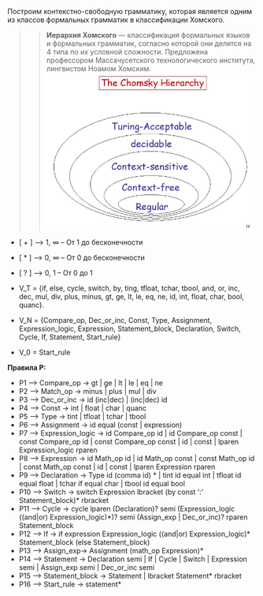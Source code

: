 Построим контекстно-свободную грамматику, которая является одним из классов формальных грамматик в классификации Хомского.

>> **Иерархия Хомского** — классификация формальных языков и формальных грамматик, согласно которой они делятся на 4 типа по их условной сложности. Предложена профессором Массачусетского технологического института, лингвистом Ноамом Хомским.
>> ![alt tag](https://github.com/YotaLibero/University/blob/main/%D0%A1%D0%9F%D0%9E/%D0%9B%D0%B0%D0%B1%D0%BE%D1%80%D0%B0%D1%82%D0%BE%D1%80%D0%BD%D0%B0%D1%8F%20%D1%80%D0%B0%D0%B1%D0%BE%D1%82%D0%B0%204/images/image-16.jpeg "Иерархия Хомского")​

+ [ + ] –> 1, ∞ – От 1 до бесконечности
+ [ * ] –> 0, ∞ – От 0 до бесконечности
+ [ ? ] –> 0, 1 – От 0 до 1


+ V_T = {if, else, cycle, switch, by, ting, tfloat, tchar, tbool, and, or, inc, dec, mul, div, plus, minus, gt, ge, lt, le, eq, ne, id, int, float, char, bool, quanc}.
+ V_N = {Compare_op, Dec_or_inc, Const, Type, Assignment, Expression_logic, Expression, Statement_block, Declaration, Switch, Cycle, If, Statement, Start_rule}
+ V_0 = Start_rule


**Правила P:**
+ P1 –> Compare_op → gt | ge | lt | le | eq | ne
+ P2 –> Match_op → minus | plus | mul | div
+ P3 –> Dec_or_inc → id (inc|dec) | (inc|dec) id 
+ P4 –> Const → int | float | char | quanc
+ P5 –> Type → tint | tfloat | tchar | tbool
+ P6 –> Assignment → id equal (const | expression)
+ P7 –> Expression_logic → id Compare_op id | id Compare_op const | const Compare_op id | const Compare_op const | id | const | lparen Expression_logic rparen
+ P8 –> Expression → id Math_op id | id Math_op const | const Math_op id | const Math_op const | id | const | lparen Expression rparen
+ P9 –> Declaration → Type id (comma id) * | tint id equal int | tfloat id equal float | tchar if equal char | tbool id equal bool
+ P10 –> Switch → switch Expression lbracket (by const ‘:’ Statement_block)* rbracket
+ P11 –> Cycle → cycle lparen (Declaration)? semi (Expression_logic ((and|or) Expression_logic)*)? semi (Assign_exp | Dec_or_inc)?  rparen Statement_block
+ P12 –> If → if expression Expression_logic ((and|or) Expression_logic)* Statement_block (else Statement_block)
+ P13 –> Assign_exp→ Assignment (math_op Expression)*
+ P14 –> Statement → Declaration semi | If | Cycle | Switch | Expression semi | Assign_exp semi | Dec_or_inc semi
+ P15 –> Statement_block → Statement | lbracket Statement* rbracket
+ P16 –> Start_rule → statement*

